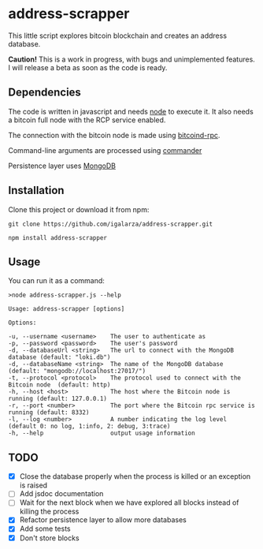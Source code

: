 
# address-scrapper

This little script explores bitcoin blockchain and creates an address database. 

**Caution!** This is a work in progress, with bugs and unimplemented features. I will release a beta as soon as the code is ready.

## Dependencies

The code is written in javascript and needs [node](https://nodejs.org/) to execute it. It also needs a bitcoin full node with the RCP service enabled.

The connection with the bitcoin node is made using [bitcoind-rpc](https://github.com/bitpay/bitcoind-rpc).

Command-line arguments are processed using [commander](https://github.com/tj/commander.js)

Persistence layer uses [MongoDB](https://github.com/mongodb/node-mongodb-native)

## Installation

Clone this project or download it from npm:

`git clone https://github.com/igalarza/address-scrapper.git`

`npm install address-scrapper`

## Usage

You can run it as a command:

    >node address-scrapper.js --help

    Usage: address-scrapper [options]

    Options:

    -u, --username <username>    The user to authenticate as
    -p, --password <password>    The user's password
    -d, --databaseUrl <string>   The url to connect with the MongoDB database (default: "loki.db")
    -d, --databaseName <string>  The name of the MongoDB database (default: "mongodb://localhost:27017/")
    -t, --protocol <protocol>    The protocol used to connect with the Bitcoin node  (default: http)
    -h, --host <host>            The host where the Bitcoin node is running (default: 127.0.0.1)
    -r, --port <number>          The port where the Bitcoin rpc service is running (default: 8332)
    -l, --log <number>           A number indicating the log level (default 0: no log, 1:info, 2: debug, 3:trace)
    -h, --help                   output usage information

## TODO

- [x] Close the database properly when the process is killed or an exception is raised
- [ ] Add jsdoc documentation
- [ ] Wait for the next block when we have explored all blocks instead of killing the process
- [x] Refactor persistence layer to allow more databases
- [x] Add some tests
- [x] Don't store blocks
